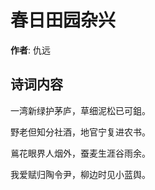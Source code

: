 # 春日田园杂兴

**作者**: 仇远

## 诗词内容

一湾新绿护茅庐，草细泥松已可鉏。

野老但知分社酒，地官宁复进农书。

鶑花眼界人烟外，蚕麦生涯谷雨余。

我爱赋归陶令尹，柳边时见小蓝舆。

